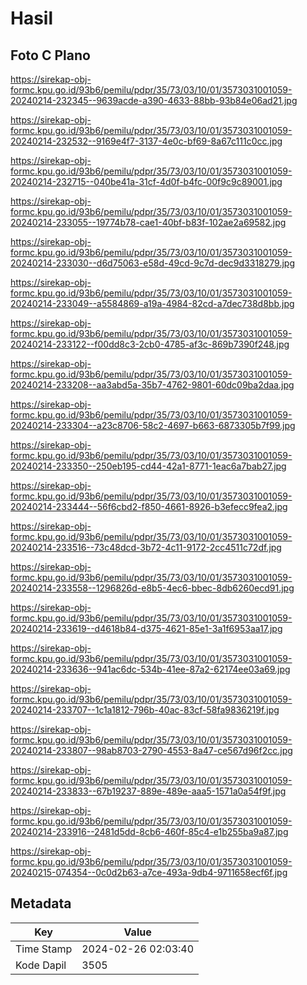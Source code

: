 # Hasil

## Foto C Plano

https://sirekap-obj-formc.kpu.go.id/93b6/pemilu/pdpr/35/73/03/10/01/3573031001059-20240214-232345--9639acde-a390-4633-88bb-93b84e06ad21.jpg

https://sirekap-obj-formc.kpu.go.id/93b6/pemilu/pdpr/35/73/03/10/01/3573031001059-20240214-232532--9169e4f7-3137-4e0c-bf69-8a67c111c0cc.jpg

https://sirekap-obj-formc.kpu.go.id/93b6/pemilu/pdpr/35/73/03/10/01/3573031001059-20240214-232715--040be41a-31cf-4d0f-b4fc-00f9c9c89001.jpg

https://sirekap-obj-formc.kpu.go.id/93b6/pemilu/pdpr/35/73/03/10/01/3573031001059-20240214-233055--19774b78-cae1-40bf-b83f-102ae2a69582.jpg

https://sirekap-obj-formc.kpu.go.id/93b6/pemilu/pdpr/35/73/03/10/01/3573031001059-20240214-233030--d6d75063-e58d-49cd-9c7d-dec9d3318279.jpg

https://sirekap-obj-formc.kpu.go.id/93b6/pemilu/pdpr/35/73/03/10/01/3573031001059-20240214-233049--a5584869-a19a-4984-82cd-a7dec738d8bb.jpg

https://sirekap-obj-formc.kpu.go.id/93b6/pemilu/pdpr/35/73/03/10/01/3573031001059-20240214-233122--f00dd8c3-2cb0-4785-af3c-869b7390f248.jpg

https://sirekap-obj-formc.kpu.go.id/93b6/pemilu/pdpr/35/73/03/10/01/3573031001059-20240214-233208--aa3abd5a-35b7-4762-9801-60dc09ba2daa.jpg

https://sirekap-obj-formc.kpu.go.id/93b6/pemilu/pdpr/35/73/03/10/01/3573031001059-20240214-233304--a23c8706-58c2-4697-b663-6873305b7f99.jpg

https://sirekap-obj-formc.kpu.go.id/93b6/pemilu/pdpr/35/73/03/10/01/3573031001059-20240214-233350--250eb195-cd44-42a1-8771-1eac6a7bab27.jpg

https://sirekap-obj-formc.kpu.go.id/93b6/pemilu/pdpr/35/73/03/10/01/3573031001059-20240214-233444--56f6cbd2-f850-4661-8926-b3efecc9fea2.jpg

https://sirekap-obj-formc.kpu.go.id/93b6/pemilu/pdpr/35/73/03/10/01/3573031001059-20240214-233516--73c48dcd-3b72-4c11-9172-2cc4511c72df.jpg

https://sirekap-obj-formc.kpu.go.id/93b6/pemilu/pdpr/35/73/03/10/01/3573031001059-20240214-233558--1296826d-e8b5-4ec6-bbec-8db6260ecd91.jpg

https://sirekap-obj-formc.kpu.go.id/93b6/pemilu/pdpr/35/73/03/10/01/3573031001059-20240214-233619--d4618b84-d375-4621-85e1-3a1f6953aa17.jpg

https://sirekap-obj-formc.kpu.go.id/93b6/pemilu/pdpr/35/73/03/10/01/3573031001059-20240214-233636--941ac6dc-534b-41ee-87a2-62174ee03a69.jpg

https://sirekap-obj-formc.kpu.go.id/93b6/pemilu/pdpr/35/73/03/10/01/3573031001059-20240214-233707--1c1a1812-796b-40ac-83cf-58fa9836219f.jpg

https://sirekap-obj-formc.kpu.go.id/93b6/pemilu/pdpr/35/73/03/10/01/3573031001059-20240214-233807--98ab8703-2790-4553-8a47-ce567d96f2cc.jpg

https://sirekap-obj-formc.kpu.go.id/93b6/pemilu/pdpr/35/73/03/10/01/3573031001059-20240214-233833--67b19237-889e-489e-aaa5-1571a0a54f9f.jpg

https://sirekap-obj-formc.kpu.go.id/93b6/pemilu/pdpr/35/73/03/10/01/3573031001059-20240214-233916--2481d5dd-8cb6-460f-85c4-e1b255ba9a87.jpg

https://sirekap-obj-formc.kpu.go.id/93b6/pemilu/pdpr/35/73/03/10/01/3573031001059-20240215-074354--0c0d2b63-a7ce-493a-9db4-9711658ecf6f.jpg


## Metadata

| Key        | Value               |
| ---------- | ------------------- |
| Time Stamp | 2024-02-26 02:03:40 |
| Kode Dapil | 3505                |



